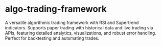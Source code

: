 # algo-trading-framework
A versatile algorithmic trading framework with RSI and Supertrend indicators. Supports paper trading with historical data and live trading via APIs, featuring detailed analytics, visualizations, and robust error handling. Perfect for backtesting and automating trades.

